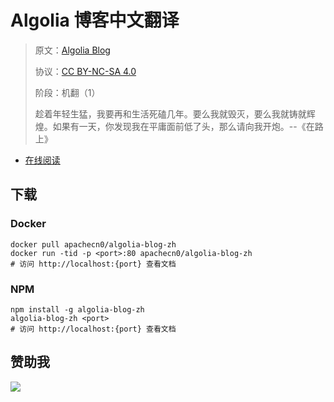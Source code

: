 <!--
    需要填充的占位符：
    
    README.md
    
        Algolia 博客中文翻译：文档中文名
        Algolia Blog：文档英文名
        https://www.algolia.com/blog/：文档原始链接
        algolia：域名前缀
        飞龙：负责人名称
        wizardforcel：负责人 Github 用户名
        562826179：负责人 QQ
        algolia-blog-zh：ApacheCN 的 Github 仓库名称
        algolia-blog-zh：DockerHub 仓库名称
        algolia-blog-zh：PYPI 包名称
        algolia-blog-zh：NPM 包名称
    
    CNAME
    
        algolia：域名前缀

    index.html
    
        Algolia 博客中文翻译：文档中文名
        #0738d2：显示颜色
        algolia-blog-zh：ApacheCN 的 Github 仓库名称

    asset/docsify-apachecn-footer.js
    
        algolia-blog-zh：ApacheCN 的 Github 仓库名称
-->

# Algolia 博客中文翻译

> 原文：[Algolia Blog](https://www.algolia.com/blog/)
> 
> 协议：[CC BY-NC-SA 4.0](http://creativecommons.org/licenses/by-nc-sa/4.0/)
> 
> 阶段：机翻（1）
> 
> 趁着年轻生猛，我要再和生活死磕几年。要么我就毁灭，要么我就铸就辉煌。如果有一天，你发现我在平庸面前低了头，那么请向我开炮。--《在路上》

* [在线阅读](https://algolia.apachecn.org)
## 下载

### Docker

```
docker pull apachecn0/algolia-blog-zh
docker run -tid -p <port>:80 apachecn0/algolia-blog-zh
# 访问 http://localhost:{port} 查看文档
```

### NPM

```
npm install -g algolia-blog-zh
algolia-blog-zh <port>
# 访问 http://localhost:{port} 查看文档
```

## 赞助我

![](https://img-blog.csdnimg.cn/20200112005920729.png)
